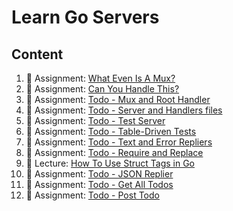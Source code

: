 # Learn Go Servers

## Content

1. 🚀 Assignment: [What Even Is A Mux?](./go-server-what-even-is-a-mux.md)
2. 🚀 Assignment: [Can You Handle This?](./go-server-can-you-handle-this.md)
3. 🚀 Assignment: [Todo - Mux and Root Handler](./go-server-as-todo-mux-and-root-handler.md)
4. 🚀 Assignment: [Todo - Server and Handlers files](./go-server-as-todo-server-and-handlers-files.md)
5. 🚀 Assignment: [Todo - Test Server](./go-server-as-todo-test-server.md)
6. 🚀 Assignment: [Todo - Table-Driven Tests](./go-server-as-todo-table-driven-tests.md)
7. 🚀 Assignment: [Todo - Text and Error Repliers](./go-server-as-todo-text-and-error-repliers.md)
8. 🚀 Assignment: [Todo - Require and Replace](./go-server-as-require-and-replace.md)
9. 📖 Lecture: [How To Use Struct Tags in Go](./go-server-lec-how-to-use-struct-tags-in-go.md)
10. 🚀 Assignment: [Todo - JSON Replier](./go-server-as-todo-json-replier.md)
11. 🚀 Assignment: [Todo - Get All Todos](./go-server-as-todo-get-all-todos.md)
12. 🚀 Assignment: [Todo - Post Todo](./go-server-as-todo-post-todo.md)
